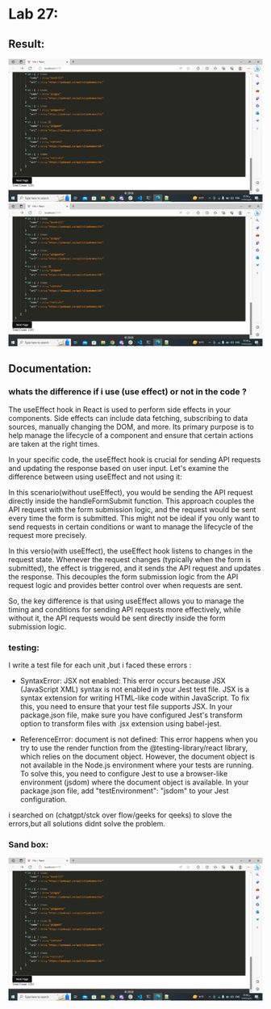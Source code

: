 # Lab 27:

## Result:
![image1](image-1.png)
![image2](image.png)

## Documentation:
### whats the difference if i use (use effect) or not in the code ?

The useEffect hook in React is used to perform side effects in your components. Side effects can include data fetching, subscribing to data sources, manually changing the DOM, and more. Its primary purpose is to help manage the lifecycle of a component and ensure that certain actions are taken at the right times.

In your specific code, the useEffect hook is crucial for sending API requests and updating the response based on user input. Let's examine the difference between using useEffect and not using it:

In this scenario(without useEffect), you would be sending the API request directly inside the handleFormSubmit function. This approach couples the API request with the form submission logic, and the request would be sent every time the form is submitted. This might not be ideal if you only want to send requests in certain conditions or want to manage the lifecycle of the request more precisely.


In this versio(with useEffect), the useEffect hook listens to changes in the request state. Whenever the request changes (typically when the form is submitted), the effect is triggered, and it sends the API request and updates the response. This decouples the form submission logic from the API request logic and provides better control over when requests are sent.

So, the key difference is that using useEffect allows you to manage the timing and conditions for sending API requests more effectively, while without it, the API requests would be sent directly inside the form submission logic.

### testing:
I write a test file for each unit ,but i faced these errors :

- SyntaxError: JSX not enabled: This error occurs because JSX (JavaScript XML) syntax is not enabled in your Jest test file. JSX is a syntax extension for writing HTML-like code within JavaScript. To fix this, you need to ensure that your test file supports JSX. In your package.json file, make sure you have configured Jest's transform option to transform files with .jsx extension using babel-jest.

- ReferenceError: document is not defined: This error happens when you try to use the render function from the @testing-library/react library, which relies on the document object. However, the document object is not available in the Node.js environment where your tests are running. To solve this, you need to configure Jest to use a browser-like environment (jsdom) where the document object is available. In your package.json file, add "testEnvironment": "jsdom" to your Jest configuration.

i searched on (chatgpt/stck over flow/geeks for qeeks) to slove the errors,but all solutions didnt solve the problem.

### Sand box:
![Alt text](image-1.png)

